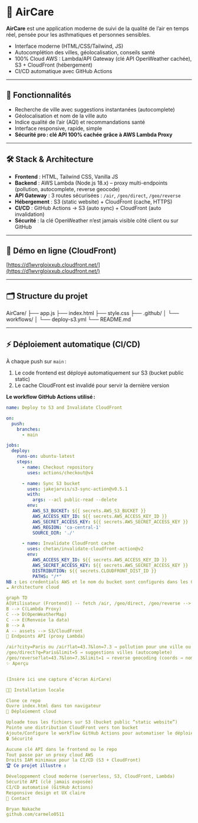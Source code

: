 # 🌿 AirCare

**AirCare** est une application moderne de suivi de la qualité de l’air en temps réel, pensée pour les asthmatiques et personnes sensibles.  
- Interface moderne (HTML/CSS/Tailwind, JS)
- Autocomplétion des villes, géolocalisation, conseils santé
- 100% Cloud AWS : Lambda/API Gateway (clé API OpenWeather cachée), S3 + CloudFront (hébergement)
- CI/CD automatique avec GitHub Actions

---

## 🚀 **Fonctionnalités**

- Recherche de ville avec suggestions instantanées (autocomplete)
- Géolocalisation et nom de la ville auto
- Indice qualité de l’air (AQI) et recommandations santé
- Interface responsive, rapide, simple
- **Sécurité pro : clé API 100% cachée grâce à AWS Lambda Proxy**

---

## 🛠️ **Stack & Architecture**

- **Frontend** : HTML, Tailwind CSS, Vanilla JS
- **Backend** : AWS Lambda (Node.js 18.x) – proxy multi-endpoints (pollution, autocomplete, reverse geocode)
- **API Gateway** : 3 routes sécurisées : `/air`, `/geo/direct`, `/geo/reverse`
- **Hébergement** : S3 (static website) + CloudFront (cache, HTTPS)
- **CI/CD** : GitHub Actions → S3 (auto sync) + CloudFront (auto invalidation)
- **Sécurité** : la clé OpenWeather n’est jamais visible côté client ou sur GitHub

---

## 🔗 Démo en ligne (CloudFront)

[https://d1wvrgloixxub.cloudfront.net/](https://d1wvrgloixxub.cloudfront.net/)


---

## 🗂️ **Structure du projet**

AirCare/
├── app.js
├── index.html
├── style.css
├── .github/
│ └── workflows/
│ └── deploy-s3.yml
└── README.md


---

## ⚡ **Déploiement automatique (CI/CD)**

À chaque push sur `main` :
1. Le code frontend est déployé automatiquement sur S3 (bucket public static)
2. Le cache CloudFront est invalidé pour servir la dernière version

**Le workflow GitHub Actions utilisé :**

```yaml
name: Deploy to S3 and Invalidate CloudFront

on:
  push:
    branches:
      - main

jobs:
  deploy:
    runs-on: ubuntu-latest
    steps:
      - name: Checkout repository
        uses: actions/checkout@v4

      - name: Sync S3 bucket
        uses: jakejarvis/s3-sync-action@v0.5.1
        with:
          args: --acl public-read --delete
        env:
          AWS_S3_BUCKET: ${{ secrets.AWS_S3_BUCKET }}
          AWS_ACCESS_KEY_ID: ${{ secrets.AWS_ACCESS_KEY_ID }}
          AWS_SECRET_ACCESS_KEY: ${{ secrets.AWS_SECRET_ACCESS_KEY }}
          AWS_REGION: 'ca-central-1'
          SOURCE_DIR: './'

      - name: Invalidate CloudFront cache
        uses: chetan/invalidate-cloudfront-action@v2
        env:
          AWS_ACCESS_KEY_ID: ${{ secrets.AWS_ACCESS_KEY_ID }}
          AWS_SECRET_ACCESS_KEY: ${{ secrets.AWS_SECRET_ACCESS_KEY }}
          DISTRIBUTION: ${{ secrets.CLOUDFRONT_DIST_ID }}
          PATHS: "/*"
NB : Les credentials AWS et le nom du bucket sont configurés dans les GitHub Secrets du repo.
☁️ Architecture cloud

graph TD
A[Utilisateur (Frontend)] -- fetch /air, /geo/direct, /geo/reverse --> B(API Gateway)
B --> C(Lambda Proxy)
C --> D(OpenWeatherMap)
C --> E(Renvoie la data)
B --> A
A -- assets --> S3/CloudFront
🚦 Endpoints API (proxy Lambda)

/air?city=Paris ou /air?lat=43.7&lon=7.3 → pollution pour une ville ou coords
/geo/direct?q=Paris&limit=5 → suggestions villes (autocomplete)
/geo/reverse?lat=43.7&lon=7.3&limit=1 → reverse geocoding (coords → nom ville)
✨ Aperçu


(Insère ici une capture d’écran AirCare)

👨‍💻 Installation locale

Clone ce repo
Ouvre index.html dans ton navigateur
🚀 Déploiement cloud

Uploade tous les fichiers sur S3 (bucket public “static website”)
Pointe une distribution CloudFront vers ton bucket
Ajoute/Configure le workflow GitHub Actions pour automatiser le déploiement
🔒 Sécurité

Aucune clé API dans le frontend ou le repo
Tout passe par un proxy cloud AWS
Droits IAM minimaux pour la CI/CD (S3 + CloudFront)
🏆 Ce projet illustre :

Développement cloud moderne (serverless, S3, CloudFront, Lambda)
Sécurité API (clé jamais exposée)
CI/CD automatisé (GitHub Actions)
Responsive design et UX claire
📧 Contact

Bryan Nakache
github.com/carmelo0511
